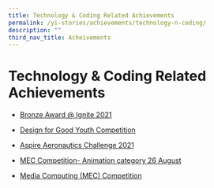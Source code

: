 ```yaml
---
title: Technology & Coding Related Achievements
permalink: /yi-stories/achievements/technology-n-coding/
description: ""
third_nav_title: Acheivements
---
```

# **Technology & Coding Related Achievements**

* [Bronze Award @ Ignite 2021](/yi-stories/achievements/Technology-and-Coding/bronze-award-at-ignite-2021/)

* [Design for Good Youth Competition](/yi-stories/achievements/technology-n-coding/design-for-good-youth-competition/)

* [Aspire Aeronautics Challenge 2021](/yi-stories/achievements/technology-n-coding/aspire-aeronautics-challenge-2021/) 

* [MEC Competition- Animation category 26 August](/yi-stories/achievements/technology-n-coding/mec-competition-2016-animation-category-26-august-2016/)

* [Media Computing (MEC) Competition](/yi-stories/achievements/technology-n-coding/media-computing-mec-competition/)